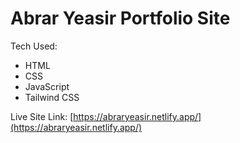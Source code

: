 # Abrar Yeasir Portfolio Site

Tech Used:

-   HTML
-   CSS
-   JavaScript
-   Tailwind CSS

Live Site Link: [https://abraryeasir.netlify.app/](https://abraryeasir.netlify.app/)
